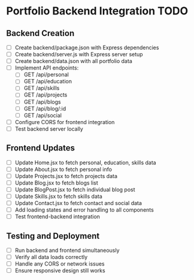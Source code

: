 # Portfolio Backend Integration TODO

## Backend Creation

- [ ] Create backend/package.json with Express dependencies
- [ ] Create backend/server.js with Express server setup
- [ ] Create backend/data.json with all portfolio data
- [ ] Implement API endpoints:
  - [ ] GET /api/personal
  - [ ] GET /api/education
  - [ ] GET /api/skills
  - [ ] GET /api/projects
  - [ ] GET /api/blogs
  - [ ] GET /api/blog/:id
  - [ ] GET /api/social
- [ ] Configure CORS for frontend integration
- [ ] Test backend server locally

## Frontend Updates

- [ ] Update Home.jsx to fetch personal, education, skills data
- [ ] Update About.jsx to fetch personal info
- [ ] Update Projects.jsx to fetch projects data
- [ ] Update Blog.jsx to fetch blogs list
- [ ] Update BlogPost.jsx to fetch individual blog post
- [ ] Update Skills.jsx to fetch skills data
- [ ] Update Contact.jsx to fetch contact and social data
- [ ] Add loading states and error handling to all components
- [ ] Test frontend-backend integration

## Testing and Deployment

- [ ] Run backend and frontend simultaneously
- [ ] Verify all data loads correctly
- [ ] Handle any CORS or network issues
- [ ] Ensure responsive design still works
